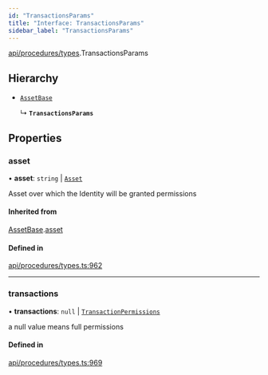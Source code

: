 ```yaml
---
id: "TransactionsParams"
title: "Interface: TransactionsParams"
sidebar_label: "TransactionsParams"
---
```


[api/procedures/types](../../../../../modules/API/Procedures/Types/Types.md).TransactionsParams

## Hierarchy

- [`AssetBase`](../AssetBase/AssetBase.md)

  ↳ **`TransactionsParams`**

## Properties

### asset

• **asset**: `string` \| [`Asset`](../../../../../classes/API/Entities/Asset/Asset.md)

Asset over which the Identity will be granted permissions

#### Inherited from

[AssetBase](../AssetBase/AssetBase.md).[asset](../AssetBase/AssetBase.md#asset)

#### Defined in

[api/procedures/types.ts:962](https://github.com/PolymeshAssociation/polymesh-sdk/blob/acc2284c/src/api/procedures/types.ts#L962)

___

### transactions

• **transactions**: ``null`` \| [`TransactionPermissions`](../../../../Types/TransactionPermissions/TransactionPermissions.md)

a null value means full permissions

#### Defined in

[api/procedures/types.ts:969](https://github.com/PolymeshAssociation/polymesh-sdk/blob/acc2284c/src/api/procedures/types.ts#L969)
